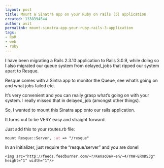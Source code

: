 ```yaml
---
layout: post
title: Mount a Sinatra app on your Ruby on rails (3) application
created: 1338394544
author: avit
permalink: mount-sinatra-app-your-ruby-rails-3-application
tags:
- RoR
- web
- ruby
---
```

<p>I have been migrating a Rails 2.3.10 application to Rails 3.0.9, while doing so I also migrated our queue system from delayed_jobs that ripped our system apart to Resque.</p>

<p>Resque comes with a Sintra app to monitor the Queue, see what’s going on and what jobs failed etc.</p>

<p>It’s very convenient and you can really grasp what’s going on with your system. I really missed that in delayed_job (amongst other things).</p>

<p>So, I wanted to mount this Sinatra app onto our rails application.</p>

<p>It turns out to be VERY easy and straight forward.</p>

<p>Just add this to your routes.rb file:</p>
<div class='highlight'><pre><code class='ruby'><span class='n'>mount</span> <span class='no'>Resque</span><span class='o'>::</span><span class='no'>Server</span><span class='p'>,</span> <span class='ss'>:at</span> <span class='o'>=></span> <span class='s2'>"/resque"</span>
</code></pre>
</div>
<p>In an initializer, just require the “resque/server” and you are done!</p>
      
    <img src="http://feeds.feedburner.com/~r/KensoDev-en/~4/YmW-ERmDS3g" height="1" width="1"/>
